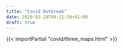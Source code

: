 ```yaml
---
title: "Covid Outbreak"
date: 2020-03-28T09:21:59+01:00
draft: true
---
```


{{< importPartial "covid/three_maps.html" >}}

<!-- {{< importPartial "covid/ts_graph.html" >}} -->
